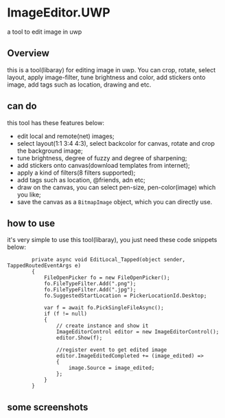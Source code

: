 # ImageEditor.UWP
a tool to edit image in uwp


##  Overview
this is a tool(libaray) for editing image in uwp. You can crop, rotate, select layout, apply image-filter,
tune brightness and color, add stickers onto image, add tags such as location,  drawing and etc. 

## can do
this tool has these features below:

- edit local and remote(net) images;
- select layout(1:1 3:4 4:3), select backcolor for canvas, rotate and crop the background image;
- tune brightness, degree of fuzzy and degree of sharpening;
- add stickers onto canvas(download templates from internet);
- apply a kind of filters(8 filters supported);
- add tags such as location, @friends, adn etc;
- draw on the canvas, you can select pen-size, pen-color(image) which you like;
- save the canvas as a `BitmapImage` object, which you can directly use.


## how to use
it's very simple to use this tool(libaray), you just need these code snippets below:

```
        private async void EditLocal_Tapped(object sender, TappedRoutedEventArgs e)
        {
            FileOpenPicker fo = new FileOpenPicker();
            fo.FileTypeFilter.Add(".png");
            fo.FileTypeFilter.Add(".jpg");
            fo.SuggestedStartLocation = PickerLocationId.Desktop;

            var f = await fo.PickSingleFileAsync();
            if (f != null)
            {
                // create instance and show it
                ImageEditorControl editor = new ImageEditorControl();
                editor.Show(f);

                //register event to get edited image
                editor.ImageEditedCompleted += (image_edited) =>
                {
                    image.Source = image_edited;
                };
            }
        }
```

## some screenshots
